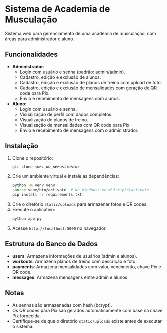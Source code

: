 # Sistema de Academia de Musculação

Sistema web para gerenciamento de uma academia de musculação, com áreas para administrador e aluno.

## Funcionalidades
- **Administrador**:
  - Login com usuário e senha (padrão: admin/admin).
  - Cadastro, edição e exclusão de alunos.
  - Cadastro, edição e exclusão de planos de treino com upload de foto.
  - Cadastro, edição e exclusão de mensalidades com geração de QR code para Pix.
  - Envio e recebimento de mensagens com alunos.
- **Aluno**:
  - Login com usuário e senha.
  - Visualização de perfil com dados completos.
  - Visualização de planos de treino.
  - Visualização de mensalidades com QR code para Pix.
  - Envio e recebimento de mensagens com o administrador.

## Instalação
1. Clone o repositório:
   ```bash
   git clone <URL_DO_REPOSITORIO>
   ```
2. Crie um ambiente virtual e instale as dependências:
   ```bash
   python -m venv venv
   source venv/bin/activate  # No Windows: venv\Scripts\activate
   pip install -r requirements.txt
   ```
3. Crie o diretório `static/uploads` para armazenar fotos e QR codes.
4. Execute o aplicativo:
   ```bash
   python app.py
   ```
5. Acesse `http://localhost:5000` no navegador.

## Estrutura do Banco de Dados
- **users**: Armazena informações de usuários (admin e alunos).
- **workouts**: Armazena planos de treino com descrição e foto.
- **payments**: Armazena mensalidades com valor, vencimento, chave Pix e QR code.
- **messages**: Armazena mensagens entre admin e alunos.

## Notas
- As senhas são armazenadas com hash (bcrypt).
- Os QR codes para Pix são gerados automaticamente com base na chave Pix fornecida.
- Certifique-se de que o diretório `static/uploads` existe antes de executar o sistema.